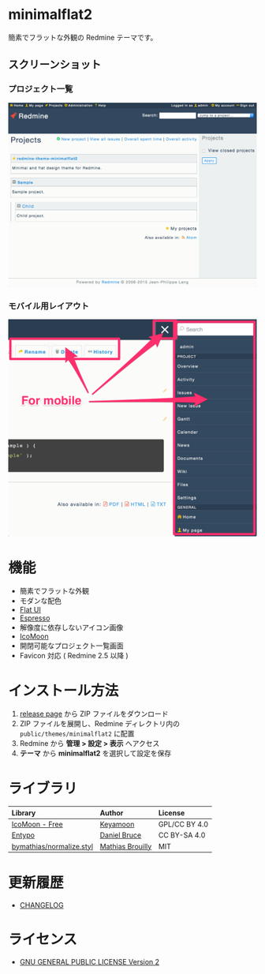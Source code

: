 # minimalflat2

簡素でフラットな外観の Redmine テーマです。

## スクリーンショット

### プロジェクト一覧

![Projects](ss.png)

### モバイル用レイアウト

![For mobile](ss2.png)

# 機能

* 簡素でフラットな外観
* モダンな配色
 * [Flat UI](http://designmodo.github.io/Flat-UI/)
 * [Espresso](https://github.com/mbadolato/iTerm2-Color-Schemes)
* 解像度に依存しないアイコン画像
 * [IcoMoon](https://icomoon.io/)
* 開閉可能なプロジェクト一覧画面
* Favicon 対応 ( Redmine 2.5 以降 )

# インストール方法

1. [release page](https://github.com/akabekobeko/redmine-theme-minimalflat2/releases) から ZIP ファイルをダウンロード
2. ZIP ファイルを展開し、Redmine ディレクトリ内の `public/themes/minimalflat2` に配置
3. Redmine から **管理 > 設定 > 表示** へアクセス
4. **テーマ** から **minimalflat2** を選択して設定を保存

# ライブラリ

|Library|Author|License|
|:--|:--|:--|
|[IcoMoon - Free](https://icomoon.io/#icons)|[Keyamoon](http://keyamoon.com/)|GPL/CC BY 4.0|
|[Entypo](http://www.entypo.com/)|[Daniel Bruce](http://danielbruce.se/)|CC BY-SA 4.0|
|[bymathias/normalize.styl](https://github.com/bymathias/normalize.styl)|[Mathias Brouilly](http://mathias.brouilly.fr/)|MIT|

# 更新履歴

* [CHANGELOG](CHANGELOG.md)

# ライセンス

* [GNU GENERAL PUBLIC LICENSE Version 2](LICENSE.txt)
